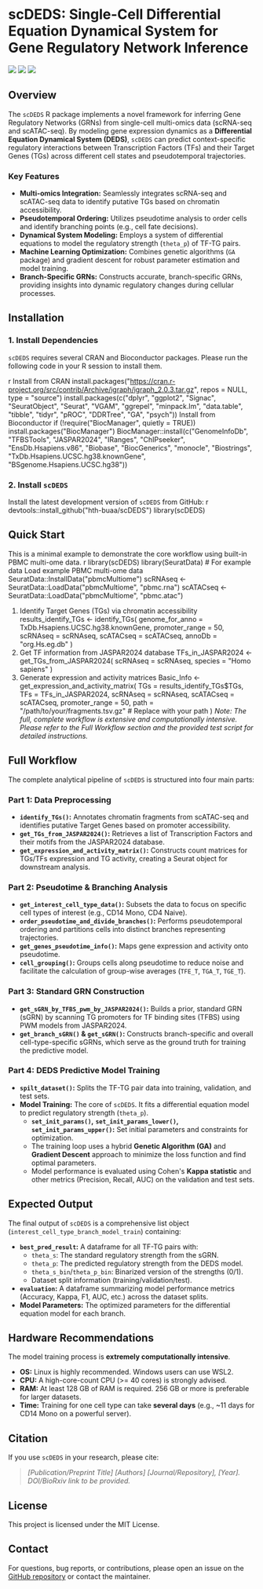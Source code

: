 # scDEDS: Single-Cell Differential Equation Dynamical System for Gene Regulatory Network Inference

<img src="https://img.shields.io/badge/R%3E%3D-4.4.0-blue?style=flat&logo=R" /> <img src="https://img.shields.io/badge/Platform-Linux%20%7C%20Windows%20(WSL2)-lightgrey" /> <img src="https://img.shields.io/badge/License-MIT-yellow" />

## Overview

The `scDEDS` R package implements a novel framework for inferring Gene Regulatory Networks (GRNs) from single-cell multi-omics data (scRNA-seq and scATAC-seq). By modeling gene expression dynamics as a **Differential Equation Dynamical System (DEDS)**, `scDEDS` can predict context-specific regulatory interactions between Transcription Factors (TFs) and their Target Genes (TGs) across different cell states and pseudotemporal trajectories.

### Key Features

*   **Multi-omics Integration:** Seamlessly integrates scRNA-seq and scATAC-seq data to identify putative TGs based on chromatin accessibility.
*   **Pseudotemporal Ordering:** Utilizes pseudotime analysis to order cells and identify branching points (e.g., cell fate decisions).
*   **Dynamical System Modeling:** Employs a system of differential equations to model the regulatory strength (`theta_p`) of TF-TG pairs.
*   **Machine Learning Optimization:** Combines genetic algorithms (`GA` package) and gradient descent for robust parameter estimation and model training.
*   **Branch-Specific GRNs:** Constructs accurate, branch-specific GRNs, providing insights into dynamic regulatory changes during cellular processes.

## Installation

### 1. Install Dependencies
`scDEDS` requires several CRAN and Bioconductor packages. Please run the following code in your R session to install them.

r
Install from CRAN
install.packages("https://cran.r-project.org/src/contrib/Archive/igraph/igraph_2.0.3.tar.gz", repos = NULL, type = "source")
install.packages(c("dplyr", "ggplot2", "Signac", "SeuratObject", "Seurat", "VGAM", "ggrepel", "minpack.lm", "data.table", "tibble", "tidyr", "pROC", "DDRTree", "GA", "psych"))
Install from Bioconductor
if (!require("BiocManager", quietly = TRUE))
install.packages("BiocManager")
BiocManager::install(c("GenomeInfoDb", "TFBSTools", "JASPAR2024", "IRanges", "ChIPseeker", "EnsDb.Hsapiens.v86", "Biobase", "BiocGenerics", "monocle", "Biostrings", "TxDb.Hsapiens.UCSC.hg38.knownGene", "BSgenome.Hsapiens.UCSC.hg38"))
### 2. Install `scDEDS`
Install the latest development version of `scDEDS` from GitHub:
r
devtools::install_github("hth-buaa/scDEDS")
library(scDEDS)
## Quick Start

This is a minimal example to demonstrate the core workflow using built-in PBMC multi-ome data.
r
library(scDEDS)
library(SeuratData) # For example data
Load example PBMC multi-ome data
SeuratData::InstallData("pbmcMultiome")
scRNAseq <- SeuratData::LoadData("pbmcMultiome", "pbmc.rna")
scATACseq <- SeuratData::LoadData("pbmcMultiome", "pbmc.atac")
1. Identify Target Genes (TGs) via chromatin accessibility
results_identify_TGs <- identify_TGs(
genome_for_anno = TxDb.Hsapiens.UCSC.hg38.knownGene,
promoter_range = 50,
scRNAseq = scRNAseq,
scATACseq = scATACseq,
annoDb = "org.Hs.eg.db"
)
2. Get TF information from JASPAR2024 database
TFs_in_JASPAR2024 <- get_TGs_from_JASPAR2024(
scRNAseq = scRNAseq,
species = "Homo sapiens"
)
3. Generate expression and activity matrices
Basic_Info <- get_expression_and_activity_matrix(
TGs = results_identify_TGs$TGs,
TFs = TFs_in_JASPAR2024,
scRNAseq = scRNAseq,
scATACseq = scATACseq,
promoter_range = 50,
path = "/path/to/your/fragments.tsv.gz" # Replace with your path
)
*Note: The full, complete workflow is extensive and computationally intensive. Please refer to the Full Workflow section and the provided test script for detailed instructions.*

## Full Workflow

The complete analytical pipeline of `scDEDS` is structured into four main parts:

### Part 1: Data Preprocessing
*   **`identify_TGs()`:** Annotates chromatin fragments from scATAC-seq and identifies putative Target Genes based on promoter accessibility.
*   **`get_TGs_from_JASPAR2024()`:** Retrieves a list of Transcription Factors and their motifs from the JASPAR2024 database.
*   **`get_expression_and_activity_matrix()`:** Constructs count matrices for TGs/TFs expression and TG activity, creating a Seurat object for downstream analysis.

### Part 2: Pseudotime & Branching Analysis
*   **`get_interest_cell_type_data()`:** Subsets the data to focus on specific cell types of interest (e.g., CD14 Mono, CD4 Naive).
*   **`order_pseudotime_and_divide_branches()`:** Performs pseudotemporal ordering and partitions cells into distinct branches representing trajectories.
*   **`get_genes_pseudotime_info()`:** Maps gene expression and activity onto pseudotime.
*   **`cell_grouping()`:** Groups cells along pseudotime to reduce noise and facilitate the calculation of group-wise averages (`TFE_T`, `TGA_T`, `TGE_T`).

### Part 3: Standard GRN Construction
*   **`get_sGRN_by_TFBS_pwm_by_JASPAR2024()`:** Builds a prior, standard GRN (sGRN) by scanning TG promoters for TF binding sites (TFBS) using PWM models from JASPAR2024.
*   **`get_branch_sGRN()` & `get_sGRN()`:** Constructs branch-specific and overall cell-type-specific sGRNs, which serve as the ground truth for training the predictive model.

### Part 4: DEDS Predictive Model Training
*   **`spilt_dataset()`:** Splits the TF-TG pair data into training, validation, and test sets.
*   **Model Training:** The core of `scDEDS`. It fits a differential equation model to predict regulatory strength (`theta_p`).
    *   **`set_init_params()`,** **`set_init_params_lower()`,** **`set_init_params_upper()`:** Set initial parameters and constraints for optimization.
    *   The training loop uses a hybrid **Genetic Algorithm (GA)** and **Gradient Descent** approach to minimize the loss function and find optimal parameters.
    *   Model performance is evaluated using Cohen's **Kappa statistic** and other metrics (Precision, Recall, AUC) on the validation and test sets.

## Expected Output

The final output of `scDEDS` is a comprehensive list object (`interest_cell_type_branch_model_train`) containing:
*   **`best_pred_result`:** A dataframe for all TF-TG pairs with:
    *   `theta_s`: The standard regulatory strength from the sGRN.
    *   `theta_p`: The predicted regulatory strength from the DEDS model.
    *   `theta_s_bin`/`theta_p_bin`: Binarized version of the strengths (0/1).
    *   Dataset split information (training/validation/test).
*   **`evaluation`:** A dataframe summarizing model performance metrics (Accuracy, Kappa, F1, AUC, etc.) across the dataset splits.
*   **Model Parameters:** The optimized parameters for the differential equation model for each branch.

## Hardware Recommendations

The model training process is **extremely computationally intensive**.
*   **OS:** Linux is highly recommended. Windows users can use WSL2.
*   **CPU:** A high-core-count CPU (>= 40 cores) is strongly advised.
*   **RAM:** At least 128 GB of RAM is required. 256 GB or more is preferable for larger datasets.
*   **Time:** Training for one cell type can take **several days** (e.g., ~11 days for CD14 Mono on a powerful server).

## Citation

If you use `scDEDS` in your research, please cite:

> *[Publication/Preprint Title]*
> *[Authors]*
> *[Journal/Repository], [Year].*
> *DOI/BioRxiv link to be provided.*

## License

This project is licensed under the MIT License.

## Contact

For questions, bug reports, or contributions, please open an issue on the [GitHub repository](https://github.com/hth-buaa/scDEDS) or contact the maintainer.
